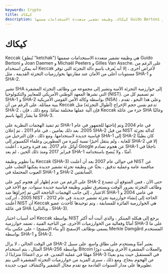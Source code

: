 ```yaml
---
keywords: Crypto
title: كيكاك
description: كيكاك. وظيفة تشفير متعددة الاستخدامات صممها Guido Bertoni و Joan Daemen و Michaël Peeters و Gilles Van Assche.
---
```


# كيكاك
Keccak (تُنطق "ketchak") هي وظيفة تشفير متعددة الاستخدامات صممها Guido Bertoni و Joan Daemen و Michaël Peeters و Gilles Van Assche. على الرغم من أنه يمكن استخدام Keccak لأغراض أخرى ، إلا أنه يُعرف باسم دالة التجزئة التي توفر مستويات أعلى من الأمان عند مقارنتها بخوارزميات التجزئة القديمة ، مثل SHA-1 و SHA-2.

تشير SHA إلى خوارزمية التجزئة الآمنة وتشير إلى مجموعة من وظائف التجزئة المشفرة التي نشرها المعهد الوطني الأمريكي للمعايير والتكنولوجيا (NIST). تم تصميم كل من SHA-1 و SHA-2 بواسطة وكالة الأمن القومي الأمريكية (NSA) ، وعلى هذا النحو ، تقدم بنية مماثلة. على الرغم من أن Keccak تدعم نفس حجم الإخراج (أطوال التجزئة) مثل SHA-2 ، فإن آلية عملها مختلفة تمامًا. ومع ذلك ، فإن Keccak جزء من عائلة SHA وغالبًا ما يشار إليها باسم SHA-3.

تم تنفيذ الهجمات النظرية على SHA-1 في عام 2004 وتم إتاحتها للجمهور في عام 2005. بعد ذلك بعامين ، في عام 2011 ، تم إعلان SHA-2 من قبل NIST كدالة تجزئة قياسية جديدة لاستخدامها. ومع ذلك ، فإن الترحيل من SHA-1 إلى SHA-2 كان بطيئًا للغاية ، ولم ينتقل أخيرًا نسبة كبيرة من المطورين وعلماء الكمبيوتر إلى SHA-2 إلا في أوائل عام 2017. بعد فترة وجيزة ، أعلنت Google عن هجوم تصادم SHA-1 ناجحًا في فبراير 2017 ومنذ ذلك الحين ، لم يعد SHA-1 آمنًا ، ولا يُنصح باستخدامه.

بدأ تطوير وظيفة Keccak (SHA-3) في حوالي عام 2007 بعد أن أعلنت NIST عن منافسة عامة وعملية تدقيق ، بحثًا عن وظيفة تجزئة تشفير جديدة يمكنها التغلب على العيوب المحتملة في SHA-1 و SHA-2 السابقتين.

على الرغم من عدم إظهار أي هجوم كبير على SHA-2 حتى الآن ، فمن المتوقع أن تتصدع وظائف التجزئة بمرور الوقت ويستغرق تطوير وظيفة قياسية جديدة سنوات. مع الأخذ في الاعتبار ، إلى جانب الهجمات الناجحة التي تم إجراؤها ضد SHA-1 في عامي 2004 و 2005 ، أدركت NIST الحاجة إلى إنشاء خوارزمية تجزئة تشفير جديدة. في عام 2012 ، أعلنت NIST أن Keccak هي الخوارزمية الفائزة للمسابقة ، وتم توحيدها كأحدث عضو في عائلة SHA (وبالتالي ، SHA-3).

أحد أسباب اختيار Keccak بواسطة NIST يرجع إلى هيكله المبتكر ، والذي أثبت أنه أكثر أمانًا وفعالية من الخوارزميات الأخرى. من الناحية الفنية ، تعتمد خوارزمية SHA-3 على ما يسمى بوظائف الإسفنج (أو بناء الإسفنج) - على عكس بناء Merkle Damgård المستخدم بواسطة SHA-1 و SHA-2.

في الوقت الحالي ، لا يزال SHA-2 يعتبر آمنًا ويستخدم على نطاق واسع. على سبيل المثال ، يتم استخدام SHA-256 بواسطة Bitcoin والعملات المشفرة الأخرى ويلعب دورًا مهمًا في عملية التعدين. قد نرى اعتمادًا متزايدًا لـ SHA-3 في المستقبل حيث يبدو بعيدًا عن الهجوم بنجاح. ومع ذلك ، سنرى المزيد من خوارزميات التجزئة المشفرة التي يتم تطويرها على مدار السنوات القادمة مع تقدم مجال التشفير واكتشاف عيوب جديدة.

